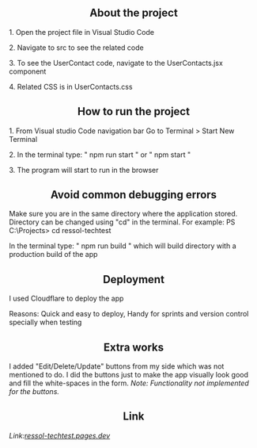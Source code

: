 
<h2 style="text-align: center;">About the project</h2>

<p>1. Open the project file in Visual Studio Code</p>
<p>2. Navigate to src to see the related code</p>
<p>3. To see the UserContact code, navigate to the UserContacts.jsx component</p>
<p>4. Related CSS is in UserContacts.css</p>

<h2 style="text-align: center;">How to run the project</h2>
<p>1. From Visual studio Code navigation bar Go to Terminal > Start New Terminal </p>
<p>2. In the terminal type: " npm run start " or " npm start "</p>
<p>3. The program will start to run in the browser</p>

<h2 style="text-align: center;">Avoid common debugging errors</h2>
<p>Make sure you are in the same directory where the application stored. Directory can be changed using "cd" in the terminal. For example: PS C:\Projects> cd ressol-techtest </p>
<p>In the terminal type: " npm run build " which will build directory with a production build of the app</p>

<h2 style="text-align: center;">Deployment</h2>
<p>I used Cloudflare to deploy the app</p>
<p>Reasons: Quick and easy to deploy, Handy for sprints and version control specially when testing </p>

<h2 style="text-align: center;">Extra works</h2>
<p>I added "Edit/Delete/Update" buttons from my side which was not mentioned to do. I did the buttons just to make the app visually look good and fill the white-spaces in the form. 
<em> Note: Functionality not implemented for the buttons. </em></p>

<h2 style="text-align: center;">Link</h2>



<p><em>Link:<a href="ressol-techtest.pages.dev">ressol-techtest.pages.dev</a></em></p>
